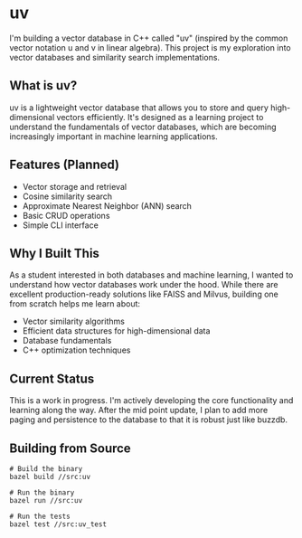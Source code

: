 # uv

I'm building a vector database in C++ called "uv" (inspired by the common vector notation u and v in linear algebra). This project is my exploration into vector databases and similarity search implementations.

## What is uv?

uv is a lightweight vector database that allows you to store and query high-dimensional vectors efficiently. It's designed as a learning project to understand the fundamentals of vector databases, which are becoming increasingly important in machine learning applications.

## Features (Planned)

- Vector storage and retrieval
- Cosine similarity search
- Approximate Nearest Neighbor (ANN) search
- Basic CRUD operations
- Simple CLI interface

## Why I Built This

As a student interested in both databases and machine learning, I wanted to understand how vector databases work under the hood. While there are excellent production-ready solutions like FAISS and Milvus, building one from scratch helps me learn about:

- Vector similarity algorithms
- Efficient data structures for high-dimensional data
- Database fundamentals
- C++ optimization techniques

## Current Status

This is a work in progress. I'm actively developing the core functionality and learning along the way.
After the mid point update, I plan to add more paging and persistence to the database to that it is robust just like buzzdb.

## Building from Source

```
# Build the binary
bazel build //src:uv

# Run the binary
bazel run //src:uv

# Run the tests
bazel test //src:uv_test
``` 
